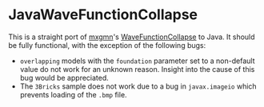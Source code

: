 # JavaWaveFunctionCollapse

This is a straight port of [mxgmn](https://github.com/mxgmn)'s [WaveFunctionCollapse](https://github.com/mxgmn/WaveFunctionCollapse) to Java. It should be fully functional, with the exception of the following bugs:

* `overlapping` models with the `foundation` parameter set to a non-default value do not work for an unknown reason. Insight into the cause of this bug would be appreciated.
* The `3Bricks` sample does not work due to a bug in `javax.imageio` which prevents loading of the `.bmp` file.